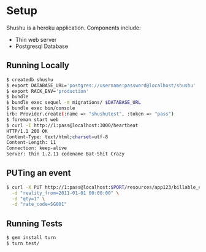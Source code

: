 # Setup

Shushu is a heroku application. Components include:

* Thin web server
* Postgresql Database

## Running Locally

```bash
$ createdb shushu
$ export DATABASE_URL='postgres://username:password@localhost/shushu'
$ export RACK_ENV='production'
$ bundle
$ bundle exec sequel -m migrations/ $DATABASE_URL
$ bundle exec bin/console
irb: Provider.create(:name => "shushutest", :token => "pass")
$ foreman start web
$ curl -I http://1:pass@localhost:3000/heartbeat
HTTP/1.1 200 OK
Content-Type: text/html;charset=utf-8
Content-Length: 11
Connection: keep-alive
Server: thin 1.2.11 codename Bat-Shit Crazy
```
## PUTing an event

```bash
$ curl -X PUT http://1:pass@localhost:$PORT/resources/app123/billable_events/1 \
  -d "reality_from=2011-01-01 00:00:00" \
  -d "qty=1" \
  -d "rate_code=SG001"

```

## Running Tests

```bash
$ gem install turn
$ turn test/
```
